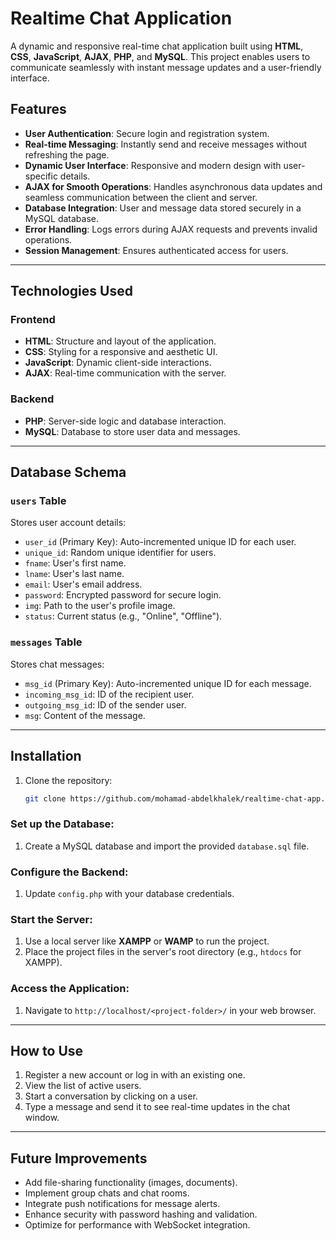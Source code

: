# Realtime Chat Application  

A dynamic and responsive real-time chat application built using **HTML**, **CSS**, **JavaScript**, **AJAX**, **PHP**, and **MySQL**. This project enables users to communicate seamlessly with instant message updates and a user-friendly interface.  

## Features  

- **User Authentication**: Secure login and registration system.  
- **Real-time Messaging**: Instantly send and receive messages without refreshing the page.  
- **Dynamic User Interface**: Responsive and modern design with user-specific details.  
- **AJAX for Smooth Operations**: Handles asynchronous data updates and seamless communication between the client and server.  
- **Database Integration**: User and message data stored securely in a MySQL database.  
- **Error Handling**: Logs errors during AJAX requests and prevents invalid operations.  
- **Session Management**: Ensures authenticated access for users.  


---


## Technologies Used  

### Frontend  
- **HTML**: Structure and layout of the application.  
- **CSS**: Styling for a responsive and aesthetic UI.  
- **JavaScript**: Dynamic client-side interactions.  
- **AJAX**: Real-time communication with the server.  

### Backend  
- **PHP**: Server-side logic and database interaction.  
- **MySQL**: Database to store user data and messages.  


---


## Database Schema  

### `users` Table  
Stores user account details:  
- `user_id` (Primary Key): Auto-incremented unique ID for each user.  
- `unique_id`: Random unique identifier for users.  
- `fname`: User's first name.  
- `lname`: User's last name.  
- `email`: User's email address.  
- `password`: Encrypted password for secure login.  
- `img`: Path to the user's profile image.  
- `status`: Current status (e.g., "Online", "Offline").  

### `messages` Table  
Stores chat messages:  
- `msg_id` (Primary Key): Auto-incremented unique ID for each message.  
- `incoming_msg_id`: ID of the recipient user.  
- `outgoing_msg_id`: ID of the sender user.  
- `msg`: Content of the message.  


---



## Installation  

1. Clone the repository:  
   ```bash  
   git clone https://github.com/mohamad-abdelkhalek/realtime-chat-app.git
   
### Set up the Database:  
1. Create a MySQL database and import the provided `database.sql` file.  

### Configure the Backend:  
1. Update `config.php` with your database credentials.  

### Start the Server:  
1. Use a local server like **XAMPP** or **WAMP** to run the project.  
2. Place the project files in the server's root directory (e.g., `htdocs` for XAMPP).  

### Access the Application:  
1. Navigate to `http://localhost/<project-folder>/` in your web browser.  

---

## How to Use  

1. Register a new account or log in with an existing one.  
2. View the list of active users.  
3. Start a conversation by clicking on a user.  
4. Type a message and send it to see real-time updates in the chat window.  

---

## Future Improvements  

- Add file-sharing functionality (images, documents).  
- Implement group chats and chat rooms.  
- Integrate push notifications for message alerts.  
- Enhance security with password hashing and validation.  
- Optimize for performance with WebSocket integration.  

